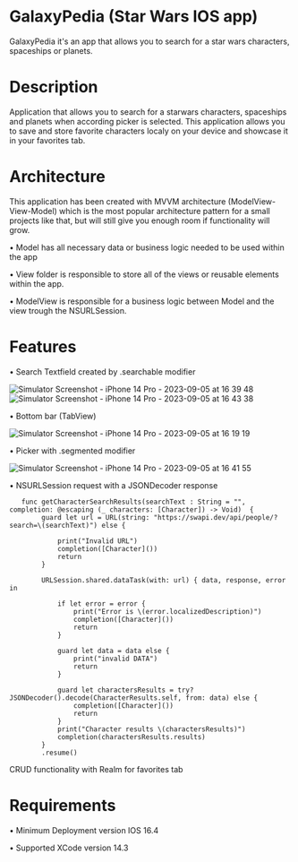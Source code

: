 # GalaxyPedia (Star Wars IOS app)
GalaxyPedia it's an app that allows you to search for a star wars characters, spaceships or planets.

# Description
Application that allows you to search for a starwars characters, spaceships and planets when according picker is selected. This application allows you to save and store favorite characters localy on your device and showcase it in your favorites tab. 

# Architecture
This application has been created with MVVM architecture (ModelView-View-Model) which is the most popular architecture pattern for a small projects like that, but will still give you enough room if functionality will grow.

&#8226; Model has all necessary data or business logic needed to be used within the app

&#8226; View folder is responsible to store all of the views or reusable elements within the app.

&#8226; ModelView is responsible for a business logic between Model and the view trough the NSURLSession.


# Features
&#8226; Search Textfield created by .searchable modifier

![Simulator Screenshot - iPhone 14 Pro - 2023-09-05 at 16 39 48](https://github.com/Chokaaaa/SWAPI/assets/52541467/68a7e6dd-9c13-4e71-943e-ec2e24cd876a)   ![Simulator Screenshot - iPhone 14 Pro - 2023-09-05 at 16 43 38](https://github.com/Chokaaaa/SWAPI/assets/52541467/f8db1746-a2e5-442f-aca7-9293202fde70)



&#8226; Bottom bar (TabView)

![Simulator Screenshot - iPhone 14 Pro - 2023-09-05 at 16 19 19](https://github.com/Chokaaaa/SWAPI/assets/52541467/1aa6b08a-d162-449f-8301-4f7b5ad0c933) 

&#8226; Picker with .segmented modifier

![Simulator Screenshot - iPhone 14 Pro - 2023-09-05 at 16 41 55](https://github.com/Chokaaaa/SWAPI/assets/52541467/91bcab65-b4e4-42cd-972b-de945f7ded6f)


&#8226; NSURLSession request with a JSONDecoder response
```
   func getCharacterSearchResults(searchText : String = "", completion: @escaping (_ characters: [Character]) -> Void)  {
        guard let url = URL(string: "https://swapi.dev/api/people/?search=\(searchText)") else {
            
            print("Invalid URL")
            completion([Character]())
            return
        }
        
        URLSession.shared.dataTask(with: url) { data, response, error in
            
            if let error = error {
                print("Error is \(error.localizedDescription)")
                completion([Character]())
                return
            }
            
            guard let data = data else {
                print("invalid DATA")
                return
            }
            
            guard let charactersResults = try? JSONDecoder().decode(CharacterResults.self, from: data) else {
                completion([Character]())
                return
            }
            print("Character results \(charactersResults)")
            completion(charactersResults.results)
        }
        .resume()

```

CRUD functionality with Realm for favorites tab



# Requirements
&#8226; Minimum Deployment version IOS 16.4

&#8226; Supported XCode version 14.3

